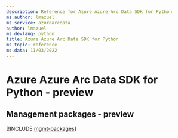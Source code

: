 ```yaml
---
description: Reference for Azure Azure Arc Data SDK for Python
ms.author: lmazuel
ms.service: azurearcdata
author: lmazuel
ms.devlang: python
title: Azure Azure Arc Data SDK for Python
ms.topic: reference
ms.data: 11/03/2022
---
```

# Azure Azure Arc Data SDK for Python - preview

## Management packages - preview
[!INCLUDE [mgmt-packages](azure-arc-data-mgmt-index.md)]
